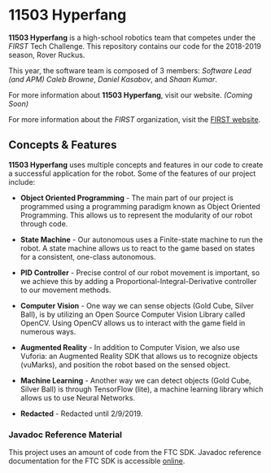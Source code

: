 # 11503 Hyperfang
**11503 Hyperfang** is a high-school robotics team that competes under the *FIRST* Tech Challenge. This repository contains our code for the 2018-2019 season, Rover Ruckus.

This year, the software team is composed of 3 members: *Software Lead (and APM) Caleb Browne*, *Daniel Kasabov*, and *Shaan Kumar*.

For more information about **11503 Hyperfang**, visit our website. *(Coming Soon)*

For more information about the *FIRST* organization, visit the [FIRST website](https://www.firstinspires.org/).

## Concepts & Features
**11503 Hyperfang** uses multiple concepts and features in our code to create a successful application for the robot. Some of the features of our project include:

* **Object Oriented Programming** - The main part of our project is programmed using a programming paradigm known as Object Oriented Programming. This allows us to represent the modularity of our robot through code.

* **State Machine** - Our autonomous uses a Finite-state machine to run the robot. A state machine allows us to react to the game based on states for a consistent, one-class autonomous.

* **PID Controller** - Precise control of our robot movement is important, so we achieve this by adding a Proportional-Integral-Derivative controller to our movement methods.

* **Computer Vision** - One way we can sense objects (Gold Cube, Silver Ball), is by utilizing an Open Source Computer Vision Library called OpenCV. Using OpenCV allows us to interact with the game field in numerous ways.

* **Augmented Reality** - In addition to Computer Vision, we also use Vuforia: an Augmented Reality SDK that allows us to recognize objects (vuMarks), and position the robot based on the sensed object.

* **Machine Learning** - Another way we can detect objects (Gold Cube, Silver Ball) is through TensorFlow (lite), a machine learning library which allows us to use Neural Networks.

* **Redacted** - Redacted until 2/9/2019.

### Javadoc Reference Material
This project uses an amount of code from the FTC SDK. Javadoc reference documentation for the FTC SDK is accessible [online](http://ftctechnh.github.io/ftc_app/doc/javadoc/index).
